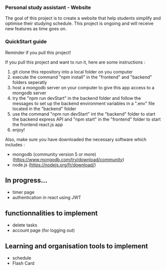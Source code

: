 ### Personal study assistant - Website

The goal of this project is to create a website that help students simplify and optimise their studying schedule. This project is ongoing and will receive new features as time goes on.

### QuickStart guide

Reminder if you pull this project!

If you pull this project and want to run it, here are some instructions :

1) git clone this repository into a local folder on you computer
2) execute the command "npm install" in the "frontend" and "backend" folders seperatly
3) host a mongodb server on your computer to give this app access to a mongodb server
4) try the "npm run devStart" in the backend folder and follow the messages to set up the backend environment variables in a ".env" file located in the "backend" folder
5) use the command "npm run devStart" int the "backend" folder to start the backend express API and "npm start" in the "frontend" folder to start the frontend react.js app
6) enjoy!

Also, make sure you have downloaded the necessary software which includes :
  - mongodb (community version 5 or more) (https://www.mongodb.com/try/download/community)
  - node.js (https://nodejs.org/fr/download/)

## In progress...

- timer page
- authentication in react using JWT

## functionnalities to implement

- delete tasks
- account page (for logging out)

## Learning and organisation tools to implement

- schedule
- Flash Card
